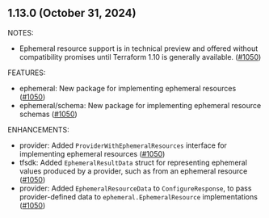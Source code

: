 ## 1.13.0 (October 31, 2024)

NOTES:

* Ephemeral resource support is in technical preview and offered without compatibility promises until Terraform 1.10 is generally available. ([#1050](https://github.com/hashicorp/terraform-plugin-framework/issues/1050))

FEATURES:

* ephemeral: New package for implementing ephemeral resources ([#1050](https://github.com/hashicorp/terraform-plugin-framework/issues/1050))
* ephemeral/schema: New package for implementing ephemeral resource schemas ([#1050](https://github.com/hashicorp/terraform-plugin-framework/issues/1050))

ENHANCEMENTS:

* provider: Added `ProviderWithEphemeralResources` interface for implementing ephemeral resources ([#1050](https://github.com/hashicorp/terraform-plugin-framework/issues/1050))
* tfsdk: Added `EphemeralResultData` struct for representing ephemeral values produced by a provider, such as from an ephemeral resource ([#1050](https://github.com/hashicorp/terraform-plugin-framework/issues/1050))
* provider: Added `EphemeralResourceData` to `ConfigureResponse`, to pass provider-defined data to `ephemeral.EphemeralResource` implementations ([#1050](https://github.com/hashicorp/terraform-plugin-framework/issues/1050))

